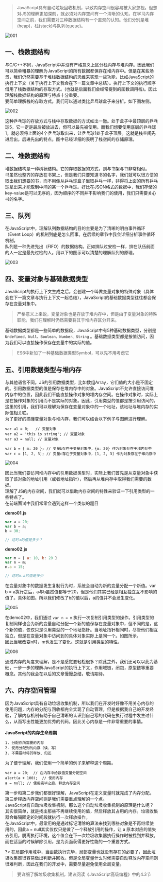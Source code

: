 > JavaScript具有自动垃圾回收机制，以致内存空间很容易被大家忽视。但想对JS的理解更加深刻，就必须对内存空间有一个清晰的认知。在学习内存空间之前，我们需要对三种数据结构有一个直观的认知。他们分别是堆(heap)，栈(stack)与队列(queue)。

![001](../assets/images/basic/001.webp)

## 一、栈数据结构
与C/C++不同，JavaScript中并没有严格意义上区分栈内存与堆内存。因此我们可以简单粗暴的理解为JavaScript的所有数据都保存在堆内存中。但是在某些场景，我们仍然需要基于堆栈数据结构的思维来实现一些功能，比如JavaScript的执行上下文（关于执行上下文我会在下一篇文章中总结）。执行上下文的执行顺序借用了栈数据结构的存取方式。(也就是后面我们会经常提到的函数调用栈)。因此理解栈数据结构的原理与特点十分重要。
<br>
要简单理解栈的存取方式，我们可以通过类比乒乓球盒子来分析。如下图左侧。

![002](../assets/images/basic/002.webp)

这种乒乓球的存放方式与栈中存取数据的方式如出一辙。处于盒子中最顶层的乒乓球5，它一定是最后被放进去，但可以最先被使用。而我们想要使用底层的乒乓球1，就必须将上面的4个乒乓球取出来，让乒乓球1处于盒子顶层。这就是栈空间先进后出，后进先出的特点。图中已经详细的表明了栈空间的存储原理。

## 二、堆数据结构
堆数据结构是一种树状结构。它的存取数据的方式，则与书架与书非常相似。
<br>
书虽然也整齐的存放在书架上，但是我们只要知道书的名字，我们就可以很方便的取出我们想要的书，而不用像从乒乓球盒子里取乒乓一样，非得将上面的所有乒乓球拿出来才能取到中间的某一个乒乓球。好比在JSON格式的数据中，我们存储的key-value是可以无序的，因为顺序的不同并不影响我们的使用，我们只需要关心书的名字。

## 三、队列
在JavaScript中，理解队列数据结构的目的主要是为了清晰的明白事件循环（Event Loop）的机制到底是怎么回事。在后续的章节中我会详细分析事件循环机制。
<br>
队列是一种先进先出（FIFO）的数据结构。正如排队过安检一样，排在队伍前面的人一定是最先过检的人。用以下的图示可以清楚的理解队列的原理。

![003](../assets/images/basic/003.webp)

## 四、变量对象与基础数据类型
JavaScript的执行上下文生成之后，会创建一个叫做变量对象的特殊对象（具体会在下一篇文章与执行上下文一起总结），JavaScript的基础数据类型往往都会保存在变量对象中。

> 严格意义上来说，变量对象也是存放于堆内存中，但是由于变量对象的特殊职能，我们在理解时仍然需要将其于堆内存区分开来。

基础数据类型都是一些简单的数据段，JavaScript中有5种基础数据类型，分别是 `Undefined、Null、Boolean、Number、String` 。基础数据类型都是按值访问，因为我们可以直接操作保存在变量中的实际的值。

> ES6中新加了一种基础数据类型Symbol，可以先不用考虑它

## 五、引用数据类型与堆内存
与其他语言不同，JS的引用数据类型，比如数组Array，它们值的大小是不固定的。引用数据类型的值是保存在堆内存中的对象。JavaScript不允许直接访问堆内存中的位置，因此我们不能直接操作对象的堆内存空间。在操作对象时，实际上是在操作对象的引用而不是实际的对象。因此，引用类型的值都是按引用访问的。这里的引用，我们可以理解为保存在变量对象中的一个地址，该地址与堆内存的实际值相关联。
<br>
为了更好的搞懂变量对象与堆内存，我们可以结合以下例子与图解进行理解。

```
var a1 = 0;   // 变量对象
var a2 = 'this is string'; // 变量对象
var a3 = null; // 变量对象

var b = { m: 20 }; // 变量b存在于变量对象中，{m: 20} 作为对象存在于堆内存中
var c = [1, 2, 3]; // 变量c存在于变量对象中，[1, 2, 3] 作为对象存在于堆内存中

```

![004](../assets/images/basic/004.webp)

因此当我们要访问堆内存中的引用数据类型时，实际上我们首先是从变量对象中获取了该对象的地址引用（或者地址指针），然后再从堆内存中取得我们需要的数据。
<br>
理解了JS的内存空间，我们就可以借助内存空间的特性来验证一下引用类型的一些特点了。
<br>
在前端面试中我们常常会遇到这样一个类似的题目

**demo01.js**
```js
var a = 20;
var b = a;
b = 30;

// 这时a的值是多少？
```

**demo02.js**
```js
var m = { a: 10, b: 20 }
var n = m;
n.a = 15;

// 这时m.a的值是多少
```

在变量对象中的数据发生复制行为时，系统会自动为新的变量分配一个新值。var b = a执行之后，a与b虽然值都等于20，但是他们其实已经是相互独立互不影响的值了。具体如图。所以我们修改了b的值以后，a的值并不会发生变化。

![005](../assets/images/basic/005.webp)

在demo02中，我们通过 `var n = m` 执行一次复制引用类型的操作。引用类型的复制同样也会为新的变量自动分配一个新的值保存在变量对象中，但不同的是，这个新的值，仅仅只是引用类型的一个地址指针。当地址指针相同时，尽管他们相互独立，但是在变量对象中访问到的具体对象实际上是同一个。如图所示。
<br>
因此当我改变n时，m也发生了变化。这就是引用类型的特性。

![006](../assets/images/basic/006.webp)

通过内存的角度来理解，是不是感觉要轻松很多？除此之外，我们还可以以此为基础，一步一步的理解JavaScript的执行上下文，作用域链，闭包，原型链等重要概念。其他的我会在以后的文章慢慢总结，敬请期待。

## 六、内存空间管理
因为JavaScript具有自动垃圾收集机制，所以我们在开发时好像不用关心内存的使用问题，内存的分配与回收都完全实现了自动管理。但是根据我自己的开发经验，了解内存机制有助于自己清晰的认识到自己写的代码在执行过程中发生过什么，从而写出性能更加优秀的代码。因此关心内存是一件非常重要的事情。
<br>
<br>
**JavaScript的内存生命周期**

```
1. 分配你所需要的内存
2. 使用分配到的内存（读、写）
3. 不需要时将其释放、归还
```

为了便于理解，我们使用一个简单的例子来解释这个周期。

```
var a = 20;  // 在内存中给数值变量分配空间
alert(a + 100);  // 使用内存
a = null; // 使用完毕之后，释放内存空间
```

第一步和第二步我们都很好理解，JavaScript在定义变量时就完成了内存分配。第三步释放内存空间则是我们需要重点理解的一个点。
<br>
JavaScript有自动垃圾收集机制，那么这个自动垃圾收集机制的原理是什么呢？其实很简单，就是找出那些不再继续使用的值，然后释放其占用的内存。垃圾收集器会每隔固定的时间段就执行一次释放操作。
<br>
在JavaScript中，最常用的是通过标记清除的算法来找到哪些对象是不再继续使用的，因此a = null其实仅仅只是做了一个释放引用的操作，让 a 原本对应的值失去引用，脱离执行环境，这个值会在下一次垃圾收集器执行操作时被找到并释放。而在适当的时候解除引用，是为页面获得更好性能的一个重要方式。

?> 在局部作用域中，当函数执行完毕，局部变量也就没有存在的必要了，因此垃圾收集器很容易做出判断并回收。但是全局变量什么时候需要自动释放内存空间则很难判断，因此在我们的开发中，需要尽量避免使用全局变量。

> 要详细了解垃圾收集机制，建议阅读《JavaScript高级编程》中的4.3节


